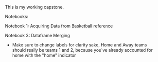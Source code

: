 This is my working capstone.

Notebooks:

Notebook 1: Acquiring Data from Basketball reference


Notebook 3: Dataframe Merging
 - Make sure to change labels for clarity sake, Home and Away teams should really be teams 1 and 2, because you've already accounted for home with the "home" indicator